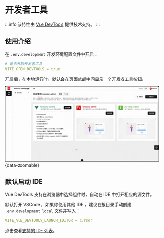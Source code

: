 # 开发者工具

:::info
该特性由 [Vue DevTools](https://github.com/vuejs/devtools) 提供技术支持。
:::

## 使用介绍

在 `.env.development` 开发环境配置文件中开启：

```yaml
# 是否开启开发者工具
VITE_OPEN_DEVTOOLS = true
```

开启后，在本地运行时，默认会在页面底部中间显示一个开发者工具按钮。

![](/devtools.gif){data-zoomable}

## 默认启动 IDE

Vue DevTools 支持在浏览器中选择组件时，自动在 IDE 中打开相应的源文件。

默认打开 VSCode ，如果你使用其他 IDE ，建议在根目录手动创建 `.env.development.local` 文件并写入：

```yaml
VITE_VUE_DEVTOOLS_LAUNCH_EDITOR = cursor
```

点击查看[支持的 IDE 列表](https://github.com/yyx990803/launch-editor#supported-editors)。